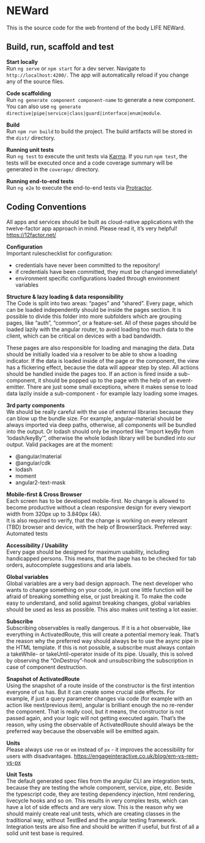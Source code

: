 # NEWard

This is the source code for the web frontend of the body LIFE NEWard.  

## Build, run, scaffold and test

**Start locally**  
Run `ng serve` or `npm start` for a dev server. Navigate to `http://localhost:4200/`. The app will automatically reload if you change any of the source files.  

**Code scaffolding**  
Run `ng generate component component-name` to generate a new component. You can also use `ng generate directive|pipe|service|class|guard|interface|enum|module`.

**Build**  
Run `npm run build` to build the project. The build artifacts will be stored in the `dist/` directory.

**Running unit tests**  
Run `ng test` to execute the unit tests via [Karma](https://karma-runner.github.io).
If you run `npm test`, the tests will be executed once and a code coverage summary will be generated in the `coverage/` directory.

**Running end-to-end tests**  
Run `ng e2e` to execute the end-to-end tests via [Protractor](http://www.protractortest.org/).

## Coding Conventions
All apps and services should be built as cloud-native applications with the twelve-factor app approach in mind. Please read it, it’s very helpful! https://12factor.net/ 

**Configuration**  
Important ruleschecklist for configuration:
- credentials have never been committed to the repository!
- if credentials have been committed, they must be changed immediately!
- environment specific configurations loaded through environment variables 

**Structure & lazy loading & data responsibility**  
The Code is split into two areas: “pages” and “shared”. Every page, which can be loaded independently should be inside the pages section. It is possible to divide this folder into more subfolders which are grouping pages, like “auth”, “common”, or a feature-set. All of these pages should be loaded lazily with the angular router, to avoid loading too much data to the client, which can be critical on devices with a bad bandwidth.

These pages are also responsible for loading and managing the data. Data should be initially loaded via a resolver to be able to show a loading indicator. If the data is loaded inside of the page or the component, the view has a flickering effect, because the data will appear step by step. All actions should be handled inside the pages too. If an action is fired inside a sub-component, it should be popped up to the page with the help of an event-emitter. There are just some small exceptions, where it makes sense to load data lazily inside a sub-component - for example lazy loading some images.

**3rd party components**  
We should be really careful with the use of external libraries because they can blow up the bundle size. For example, angular-material should be always imported via deep paths, otherwise, all components will be bundled into the output. Or lodash should only be imported like “import keyBy from ‘lodash/keyBy’”, otherwise the whole lodash library will be bundled into our output. Valid packages are at the moment: 
- @angular/material
- @angular/cdk
- lodash
- moment
- angular2-text-mask

**Mobile-first & Cross Browser**  
Each screen has to be developed mobile-first. No change is allowed to become productive without a clean responsive design for every viewport width from 320px up to 3.840px (4k).  
It is also required to verify, that the change is working on every relevant (TBD) browser and device, with the help of BrowserStack. Preferred way: Automated tests

**Accessibility / Usability**  
Every page should be designed for maximum usability, including handicapped persons. This means, that the page has to be checked for tab orders, autocomplete suggestions and aria labels.

**Global variables**  
Global variables are a very bad design approach. The next developer who wants to change something on your code, in just one little function will be afraid of breaking something else, or just breaking it. To make the code easy to understand, and solid against breaking changes, global variables should be used as less as possible. This also makes unit testing a lot easier.

**Subscribe**  
Subscribing observables is really dangerous. If it is a hot observable, like everything in ActivatedRoute, this will create a potential memory leak. That’s the reason why the preferred way should always be to use the async pipe in the HTML template. If this is not possible, a subscribe must always contain a takeWhile- or takeUntil-operator inside of its pipe. Usually, this is solved by observing the “OnDestroy”-hook and unsubscribing the subscription in case of component destruction.

**Snapshot of ActivatedRoute**  
Using the snapshot of a route inside of the constructor is the first intention everyone of us has. But it can create some crucial side effects. For example, if just a query parameter changes via code (for example with an action like next/previous item), angular is brilliant enough the no re-render the component. That is really cool, but it means, the constructor is not passed again, and your logic will not getting executed again. That’s the reason, why using the observable of ActivatedRoute should always be the preferred way because the observable will be emitted again.

**Units**  
Please always use `rem` or `em` instead of `px` - it improves the accessibility for users with disadvantages. https://engageinteractive.co.uk/blog/em-vs-rem-vs-px

**Unit Tests**  
The default generated spec files from the angular CLI are integration tests, because they are testing the whole component, service, pipe, etc. Beside the typescript code, they are testing dependency injection, html rendering, livecycle hooks and so on. This results in very complex tests, which can have a lot of side effects and are very slow. This is the reason why we should mainly create real unit tests, which are creating classes in the traditional way, without TestBed and the angular testing framework.  
Integration tests are also fine and should be written if useful, but first of all a solid unit test base is required. 

